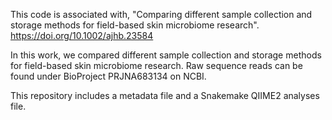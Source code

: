 This code is associated with, "Comparing different sample collection and storage methods for field-based skin microbiome research". 
https://doi.org/10.1002/ajhb.23584

In this work, we compared different sample collection and storage methods for field-based skin microbiome research. Raw sequence reads can be found under BioProject PRJNA683134 on NCBI. 

This repository includes a metadata file and a Snakemake QIIME2 analyses file. 

